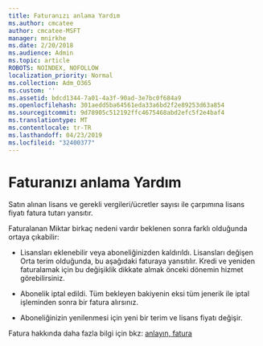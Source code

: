 ```yaml
---
title: Faturanızı anlama Yardım
ms.author: cmcatee
author: cmcatee-MSFT
manager: mnirkhe
ms.date: 2/20/2018
ms.audience: Admin
ms.topic: article
ROBOTS: NOINDEX, NOFOLLOW
localization_priority: Normal
ms.collection: Adm_O365
ms.custom: ''
ms.assetid: bdcd1344-7a01-4a3f-90ad-3e7bc0f684a9
ms.openlocfilehash: 301aedd5ba64561eda33a6bd2f2e89253d63a854
ms.sourcegitcommit: 9d78905c512192ffc4675468abd2efc5f2e4baf4
ms.translationtype: MT
ms.contentlocale: tr-TR
ms.lasthandoff: 04/23/2019
ms.locfileid: "32400377"
---
```

# <a name="help-understanding-your-bill"></a>Faturanızı anlama Yardım

Satın alınan lisans ve gerekli vergileri/ücretler sayısı ile çarpımına lisans fiyatı fatura tutarı yansıtır.
  
Faturalanan Miktar birkaç nedeni vardır beklenen sonra farklı olduğunda ortaya çıkabilir:
  
- Lisansları eklenebilir veya aboneliğinizden kaldırıldı. Lisansları değişen Orta terim olduğunda, bu aşağıdaki faturaya yansıtılır. Kredi ve yeniden faturalamak için bu değişiklik dikkate almak önceki dönemin hizmet görebilirsiniz.
    
- Abonelik iptal edildi. Tüm bekleyen bakiyenin eksi tüm jenerik ile iptal işleminden sonra bir fatura alırsınız.
    
- Aboneliğinizin yenilenmesi için yeni bir terim ve lisans fiyatı değişir.
    
Fatura hakkında daha fazla bilgi için bkz: [anlayın, fatura](https://support.office.com/article/0724b428-fb59-4962-8c37-6674166d7507)
  

